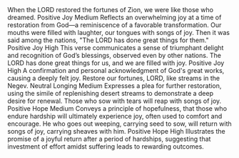 <sentimentAnalysis>
    <psalm number="126">
        <!-- Psalm 126:1 -->
        <verse number="1">
            <text>When the LORD restored the fortunes of Zion, we were like those who dreamed.</text>
            <polarity>Positive</polarity>
            <emotion>Joy</emotion>
            <intensity>Medium</intensity>
            <context>Reflects an overwhelming joy at a time of restoration from God—a reminiscence of a favorable transformation.</context>
        </verse>
        <!-- Psalm 126:2 -->
        <verse number="2">
            <text>Our mouths were filled with laughter, our tongues with songs of joy. Then it was said among the nations, "The LORD has done great things for them."</text>
            <polarity>Positive</polarity>
            <emotion>Joy</emotion>
            <intensity>High</intensity>
            <context>This verse communicates a sense of triumphant delight and recognition of God’s blessings, observed even by other nations.</context>
        </verse>
        <!-- Psalm 126:3 -->
        <verse number="3">
            <text>The LORD has done great things for us, and we are filled with joy.</text>
            <polarity>Positive</polarity>
            <emotion>Joy</emotion>
            <intensity>High</intensity>
            <context>A confirmation and personal acknowledgment of God's great works, causing a deeply felt joy.</context>
        </verse>
        <!-- Psalm 126:4 -->
        <verse number="4">
            <text>Restore our fortunes, LORD, like streams in the Negev.</text>
            <polarity>Neutral</polarity>
            <emotion>Longing</emotion>
            <intensity>Medium</intensity>
            <context>Expresses a plea for further restoration, using the simile of replenishing desert streams to demonstrate a deep desire for renewal.</context>
        </verse>
        <!-- Psalm 126:5 -->
        <verse number="5">
            <text>Those who sow with tears will reap with songs of joy.</text>
            <polarity>Positive</polarity>
            <emotion>Hope</emotion>
            <intensity>Medium</intensity>
            <context>Conveys a principle of hopefulness, that those who endure hardship will ultimately experience joy, often used to comfort and encourage.</context>
        </verse>
        <!-- Psalm 126:6 -->
        <verse number="6">
            <text>He who goes out weeping, carrying seed to sow, will return with songs of joy, carrying sheaves with him.</text>
            <polarity>Positive</polarity>
            <emotion>Hope</emotion>
            <intensity>High</intensity>
            <context>Illustrates the promise of a joyful return after a period of hardships, suggesting that investment of effort amidst suffering leads to rewarding outcomes.</context>
        </verse>
    </psalm>
</sentimentAnalysis>